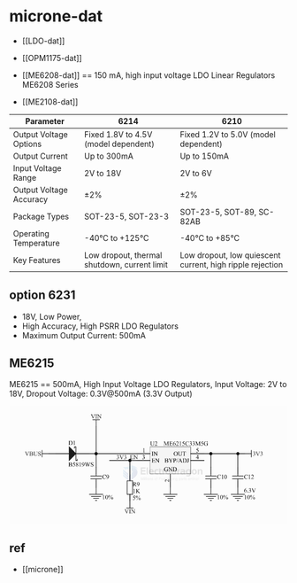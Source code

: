 
# microne-dat

- [[LDO-dat]]

- [[OPM1175-dat]] 

- [[ME6208-dat]] == 150 mA, high input voltage LDO Linear Regulators ME6208 Series


- [[ME2108-dat]] 


| **Parameter**           | 6214                                         | 6210                                                      |
| ----------------------- | -------------------------------------------- | --------------------------------------------------------- |
| Output Voltage Options  | Fixed 1.8V to 4.5V (model dependent)         | Fixed 1.2V to 5.0V (model dependent)                      |
| Output Current          | Up to 300mA                                  | Up to 150mA                                               |
| Input Voltage Range     | 2V to 18V                                    | 2V to 6V                                                  |
| Output Voltage Accuracy | ±2%                                          | ±2%                                                       |
| Package Types           | SOT-23-5, SOT-23-3                           | SOT-23-5, SOT-89, SC-82AB                                 |
| Operating Temperature   | -40°C to +125°C                              | -40°C to +85°C                                            |
| Key Features            | Low dropout, thermal shutdown, current limit | Low dropout, low quiescent current, high ripple rejection |



## option 6231 

- 18V, Low Power, 
- High Accuracy, High PSRR LDO Regulators
- Maximum Output Current: 500mA


## ME6215 

ME6215 == 500mA, High Input Voltage LDO Regulators, Input Voltage: 2V to 18V, Dropout Voltage: 0.3V@500mA (3.3V Output)

![](2025-10-08-15-53-07.png)



## ref 

- [[microne]]